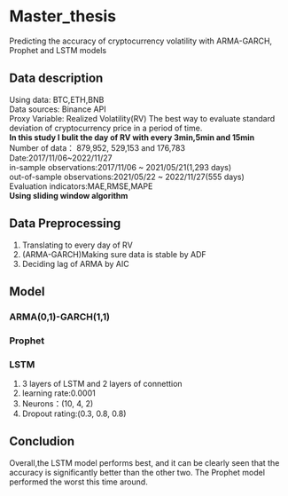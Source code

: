 # Master_thesis
 Predicting the accuracy of cryptocurrency volatility with ARMA-GARCH, Prophet and LSTM models

## Data description
Using data: BTC,ETH,BNB  
Data sources: Binance API  
Proxy Variable: Realized Volatility(RV) The best way to evaluate standard deviation of cryptocurrency price in a period of time.  
 **In this study I bulit the day of RV with every 3min,5min and 15min**  
Number of data： 879,952, 529,153 and 176,783
Date:2017/11/06~2022/11/27  
 in-sample observations:2017/11/06 ~ 2021/05/21(1,293 days)  
 out-of-sample observations:2021/05/22 ~ 2022/11/27(555 days)  
Evaluation indicators:MAE,RMSE,MAPE  
**Using sliding window algorithm**  
## Data Preprocessing
 1. Translating to every day of RV
 2. (ARMA-GARCH)Making sure data is stable by ADF
 3. Deciding lag of ARMA by AIC
## Model
### ARMA(0,1)-GARCH(1,1)
### Prophet
### LSTM  
 1. 3 layers of LSTM and 2 layers of connettion
 2. learning rate:0.0001
 3. Neurons：(10, 4, 2)
 4. Dropout rating:(0.3, 0.8, 0.8)
## Concludion
Overall,the LSTM model performs best, and it can be clearly seen that the accuracy is significantly better than the other two. The Prophet model performed the worst this time around.

